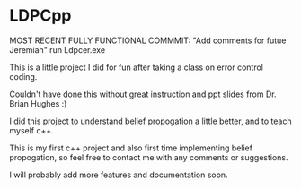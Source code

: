 # LDPCpp
MOST RECENT FULLY FUNCTIONAL COMMMIT:
"Add comments for futue Jeremiah"
run Ldpcer.exe

This is a little project I did for fun after taking a class on error control coding.

Couldn't have done this without great instruction and ppt slides from Dr. Brian Hughes :)

I did this project to understand belief propogation a little better, and to teach myself c++.

This is my first c++ project and also first time implementing belief propogation, so feel free to contact me with any comments or suggestions.

I will probably add more features and documentation soon.

